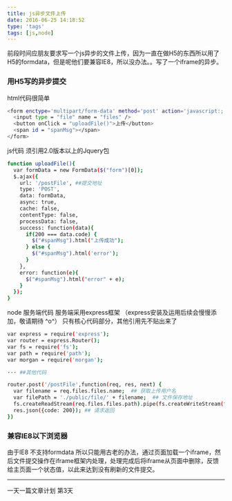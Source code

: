 ```yaml
---
title: js异步文件上传
date: 2016-06-25 14:18:52
type: 'tags'
tags: [js,node]
---
```


前段时间应朋友要求写一个js异步的文件上传，因为一直在做H5的东西所以用了H5的formdata，但是呢他们要兼容IE8，所以没办法。。写了一个iframe的异步。

### 用H5写的异步提交

html代码很简单

```bash
<form enctype='multipart/form-data' method='post' action='javascript:;' role = "form">
  <input type = "file" name = "files" />
  <button onClick = "uploadFile()">上传</button>
  <span id = "spanMsg"></span>
</form>

```

js代码  须引用2.0版本以上的Jquery包

```bash
function uploadFile(){
  var formData = new FormData($("form")[0]);
  $.ajax({
    url: '/postFile', ##提交地址
    type: 'POST',
    data: formData,
    async: true,
    cache: false,
    contentType: false,
    processData: false,
    success: function(data){
      if(200 === data.code) {
        $("#spanMsg").html("上传成功");
      } else {
        $("#spanMsg").html('error');
      }
    },
    error: function(e){
      $("#spanMsg").html("error" + e);
    }
  });
}
```
node 服务端代码 服务端采用express框架 （express安装及运用后续会慢慢添加，敬请期待 ^o^）
只有核心代码部分，其他引用先不贴出来了

``` bash
var express = require('express');
var router = express.Router();
var fs = require('fs');
var path = require('path');
var morgan = require('morgan');

··· ##其他代码

router.post('/postFile',function(req, res, next) {
  var filename = req.files.files.name;  ## 获取上传用户名
  var filePath = './public/file/' + filename;  ## 文件保存地址
  fs.createReadStream(req.files.files.path).pipe(fs.createWriteStream(filePath));  ## 读取流文件并保存到服务端
  res.json({code: 200}); ## 请求返回
})

```
### 兼容IE8以下浏览器
由于IE8 不支持formdata 所以只能用古老的办法，通过页面加载一个iframe，然后文件提交操作在iframe框架内处理，处理完成后将iframe从页面中删除，反馈给主页面一个状态值，以此来达到没有刷新的文件提交。

---

一天一篇文章计划 第<span class="text-success">3</span>天
